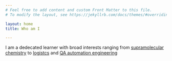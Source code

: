 ```yaml
---
# Feel free to add content and custom Front Matter to this file.
# To modify the layout, see https://jekyllrb.com/docs/themes/#overriding-theme-defaults

layout: home
title: Who am I

---
```


I am a dedecated learner with broad interests ranging from [supramolecular chemistry](/Publications/) to [logistcs](/projects/) and [QA automation engineering](/projects/) 